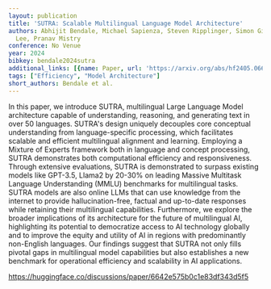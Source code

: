 ```yaml
---
layout: publication
title: 'SUTRA: Scalable Multilingual Language Model Architecture'
authors: Abhijit Bendale, Michael Sapienza, Steven Ripplinger, Simon Gibbs, Jaewon
  Lee, Pranav Mistry
conference: No Venue
year: 2024
bibkey: bendale2024sutra
additional_links: [{name: Paper, url: 'https://arxiv.org/abs/hf2405.06694'}]
tags: ["Efficiency", "Model Architecture"]
short_authors: Bendale et al.
---
```

In this paper, we introduce SUTRA, multilingual Large Language Model architecture capable of understanding, reasoning, and generating text in over 50 languages. SUTRA's design uniquely decouples core conceptual understanding from language-specific processing, which facilitates scalable and efficient multilingual alignment and learning. Employing a Mixture of Experts framework both in language and concept processing, SUTRA demonstrates both computational efficiency and responsiveness. Through extensive evaluations, SUTRA is demonstrated to surpass existing models like GPT-3.5, Llama2 by 20-30% on leading Massive Multitask Language Understanding (MMLU) benchmarks for multilingual tasks. SUTRA models are also online LLMs that can use knowledge from the internet to provide hallucination-free, factual and up-to-date responses while retaining their multilingual capabilities. Furthermore, we explore the broader implications of its architecture for the future of multilingual AI, highlighting its potential to democratize access to AI technology globally and to improve the equity and utility of AI in regions with predominantly non-English languages. Our findings suggest that SUTRA not only fills pivotal gaps in multilingual model capabilities but also establishes a new benchmark for operational efficiency and scalability in AI applications.

https://huggingface.co/discussions/paper/6642e575b0c1e83df343d5f5